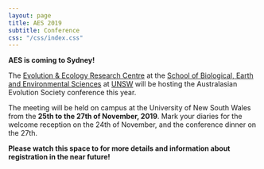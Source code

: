 ```yaml
---
layout: page
title: AES 2019
subtitle: Conference
css: "/css/index.css"
---
```


**AES is coming to Sydney!**

The [Evolution & Ecology Research Centre](http://www.eerc.unsw.edu.au/) at the [School of Biological, Earth and Environmental Sciences](https://www.bees.unsw.edu.au/)  at [UNSW](https://www.unsw.edu.au/) will be hosting the Australasian Evolution Society conference this year. 

The meeting will be held on campus at the University of New South Wales from the 
**25th to the 27th of November, 2019**.
Mark your diaries for the welcome reception on the 24th of November, and the conference dinner on the 27th.


**Please watch this space to for more details and information about registration in the near future!** 
